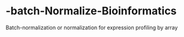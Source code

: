 # -batch-Normalize-Bioinformatics
Batch-normalization or normalization for expression profiling by array
